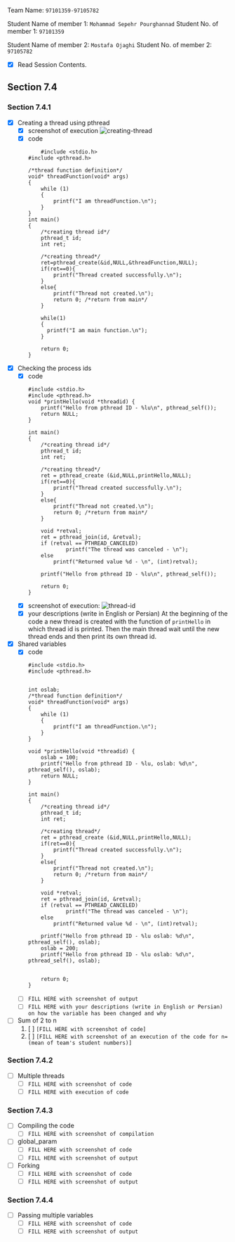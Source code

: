 

Team Name: `97101359-97105782`

Student Name of member 1: `Mohammad Sepehr Pourghannad`
Student No. of member 1: `97101359`

Student Name of member 2: `Mostafa Ojaghi`
Student No. of member 2: `97105782`

- [x] Read Session Contents.

## Section 7.4

### Section 7.4.1
- [x] Creating a thread using pthread
    - [x] screenshot of execution
    ![creating-thread](https://user-images.githubusercontent.com/45392657/129452629-a86318d0-3fe0-4f22-9808-3193b4140cce.png)
    - [x] code
	    ```
		    #include <stdio.h>
		#include <pthread.h>
		  
		/*thread function definition*/
		void* threadFunction(void* args)
		{
		    while (1)
		    {
		        printf("I am threadFunction.\n");
		    }
		}
		int main()
		{
		    /*creating thread id*/
		    pthread_t id;
		    int ret;
		  
		    /*creating thread*/
		    ret=pthread_create(&id,NULL,&threadFunction,NULL);
		    if(ret==0){
		        printf("Thread created successfully.\n");
		    }
		    else{
		        printf("Thread not created.\n");
		        return 0; /*return from main*/
		    }
		  
		    while(1)
		    {
		      printf("I am main function.\n");      
		    }
		  
		    return 0;
		}
	    ```
   
- [x]  Checking the process ids
    - [x]  code
	    ```
	    #include <stdio.h>
		#include <pthread.h>
		void *printHello(void *threadid) {
		    printf("Hello from pthread ID - %lu\n", pthread_self());
		    return NULL;
		}

		int main()
		{
		    /*creating thread id*/
		    pthread_t id;
		    int ret;
		  
		    /*creating thread*/
		    ret = pthread_create (&id,NULL,printHello,NULL);
		    if(ret==0){
		        printf("Thread created successfully.\n");
		    }
		    else{
		        printf("Thread not created.\n");
		        return 0; /*return from main*/
		    }
		    
		    void *retval;
		    ret = pthread_join(id, &retval);
		    if (retval == PTHREAD_CANCELED)
		            printf("The thread was canceled - \n");
		    else
		    	printf("Returned value %d - \n", (int)retval);

		    printf("Hello from pthread ID - %lu\n", pthread_self());
		     
		    return 0;
		}
	    ```
    - [x]  screenshot of execution:
![thread-id](https://user-images.githubusercontent.com/45392657/129453116-53c4a483-5024-457e-a45a-5fa70fb77603.png)
    - [x] your descriptions (write in English or Persian)
    At the beginning of the code a new thread is created with the function of `printHello` in which thread id is printed. Then the main thread wait until the new thread ends and then print its own thread id.

- [x]  Shared variables
    - [x] code
	    ```
	    #include <stdio.h>
		#include <pthread.h>
		  
		  
		int oslab;
		/*thread function definition*/
		void* threadFunction(void* args)
		{
		    while (1)
		    {
		        printf("I am threadFunction.\n");
		    }
		}

		void *printHello(void *threadid) {
			oslab = 100;
		    printf("Hello from pthread ID - %lu, oslab: %d\n", pthread_self(), oslab);
		    return NULL;
		}

		int main()
		{
		    /*creating thread id*/
		    pthread_t id;
		    int ret;
		  
		    /*creating thread*/
		    ret = pthread_create (&id,NULL,printHello,NULL);
		    if(ret==0){
		        printf("Thread created successfully.\n");
		    }
		    else{
		        printf("Thread not created.\n");
		        return 0; /*return from main*/
		    }
		    
		    void *retval;
		    ret = pthread_join(id, &retval);
		    if (retval == PTHREAD_CANCELED)
		            printf("The thread was canceled - \n");
		    else
		    	printf("Returned value %d - \n", (int)retval);

		    printf("Hello from pthread ID - %lu oslab: %d\n", pthread_self(), oslab);
		    oslab = 200;
		    printf("Hello from pthread ID - %lu oslab: %d\n", pthread_self(), oslab);
		    
		     
		    return 0;
		}
	    ```
    - [ ]  `FILL HERE with screenshot of output`
    - [ ]  `FILL HERE with your descriptions (write in English or Persian) on how the variable has been changed and why`

- [ ] Sum of 2 to n
    1. [ ] `[FILL HERE with screenshot of code]`
    1. [ ] `[FILL HERE with screenshot of an execution of the code for n=(mean of team's student numbers)]`

### Section 7.4.2
- [ ] Multiple threads    
    - [ ] `FILL HERE with screenshot of code`
    - [ ] `FILL HERE with execution of code`

### Section 7.4.3
- [ ] Compiling the code
    - [ ] `FILL HERE with screenshot of compilation`

- [ ] global_param
    - [ ] `FILL HERE with screenshot of code`
    - [ ] `FILL HERE with screenshot of output`

- [ ] Forking
    - [ ] `FILL HERE with screenshot of code`
    - [ ] `FILL HERE with screenshot of output`
### Section 7.4.4
- [ ] Passing multiple variables
    - [ ] `FILL HERE with screenshot of code`
    - [ ] `FILL HERE with screenshot of output`

<!--stackedit_data:
eyJoaXN0b3J5IjpbLTQwMDA3MTczMywtMzg2NjM2OTg1LDkxMj
A0NzEzMywxMjg5NzIyOTUxLDE0NzExODAyNDIsLTE0NDk5MTQw
MzcsMTA2Nzg0OTUyMiwtNjI2MTE1MzI5LC05Nzg3NjMwNzQsLT
E5NjM5MTI5MTIsMTcwMTYwMzkwMywxNzE3NDM2NDg5LDEwODYx
NDc5NzYsMjE0MzcyMzcwOCw4NTU5NjE0MSwtNzM0OTg3ODM4LD
Q4MzAxODA5NiwxODc4OTUwNzEyLDE0NDIwMDg3ODUsMTY3ODQz
Njk3Nl19
-->